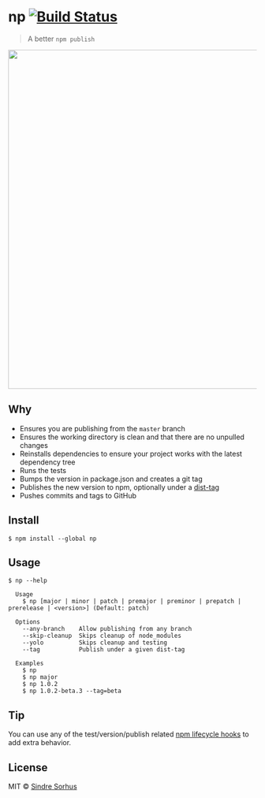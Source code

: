 # np [![Build Status](https://travis-ci.org/sindresorhus/np.svg?branch=master)](https://travis-ci.org/sindresorhus/np)

> A better `npm publish`

<img src="screenshot.gif" width="688">


## Why

- Ensures you are publishing from the `master` branch
- Ensures the working directory is clean and that there are no unpulled changes
- Reinstalls dependencies to ensure your project works with the latest dependency tree
- Runs the tests
- Bumps the version in package.json and creates a git tag
- Publishes the new version to npm, optionally under a [dist-tag](https://docs.npmjs.com/cli/dist-tag)
- Pushes commits and tags to GitHub


## Install

```
$ npm install --global np
```


## Usage

```
$ np --help

  Usage
    $ np [major | minor | patch | premajor | preminor | prepatch | prerelease | <version>] (Default: patch)

  Options
    --any-branch    Allow publishing from any branch
    --skip-cleanup  Skips cleanup of node_modules
    --yolo          Skips cleanup and testing
    --tag           Publish under a given dist-tag

  Examples
    $ np
    $ np major
    $ np 1.0.2
    $ np 1.0.2-beta.3 --tag=beta
```


## Tip

You can use any of the test/version/publish related [npm lifecycle hooks](https://docs.npmjs.com/misc/scripts) to add extra behavior.


## License

MIT © [Sindre Sorhus](https://sindresorhus.com)
